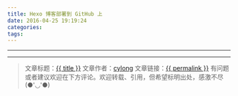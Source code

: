 ```yaml
---
title: Hexo 博客部署到 GitHub 上
date: 2016-04-25 19:19:24
categories:
tags:
---
```

---


<!-- more -->


---

> 文章标题：<a href='{{ permalink }}' title='{{ title }}' >{{ title }}</a>
> 文章作者：[cylong](http://www.cylong.cc/about/ "cylong")
> 文章链接：<a href='{{ permalink }}' title='{{ title }}' >{{ permalink }}</a>
> 有问题或者建议欢迎在下方评论。欢迎转载、引用，但希望标明出处，感激不尽(●'◡'●)
